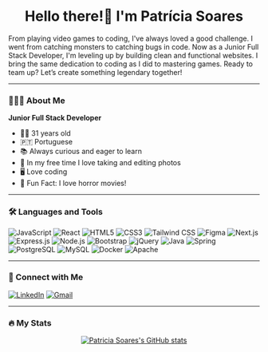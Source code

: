 <h1 align="center">
  <strong>Hello there!👋 I'm Patrícia Soares</strong>
</h1>

From playing video games to coding, I've always loved a good challenge. I went from catching monsters to catching bugs in code. Now as a Junior Full Stack Developer, I'm leveling up by building clean and functional websites. I bring the same dedication to coding as I did to mastering games. Ready to team up? Let’s create something legendary together!

---

### 👩🏻‍💻 About Me 

**Junior Full Stack Developer**  

- 👩🏻 31 years old
- 🇵🇹 Portuguese  
- 📚 Always curious and eager to learn
- 📸 In my free time I love taking and editing photos
- 🖥️ Love coding  
- 🎥 Fun Fact: I love horror movies!  

---

### 🛠 Languages and Tools  
![JavaScript](https://img.shields.io/badge/JavaScript-%23F7DF1E.svg?style=for-the-badge&logo=javascript&logoColor=white&color=F7DF1E&labelColor=F7DF1E)  ![React](https://img.shields.io/badge/React-%2320232a.svg?style=for-the-badge&logo=react&logoColor=%2361DAFB)    ![HTML5](https://img.shields.io/badge/HTML5-%23E34F26.svg?style=for-the-badge&logo=html5&logoColor=white)  ![CSS3](https://img.shields.io/badge/CSS3-%231572B6.svg?style=for-the-badge&logo=css3&logoColor=white)  ![Tailwind CSS](https://img.shields.io/badge/Tailwind_CSS-38B2AC?style=for-the-badge&logo=tailwind-css&logoColor=white)  ![Figma](https://img.shields.io/badge/Figma-%23000.svg?style=for-the-badge&logo=figma&logoColor=white)  ![Next.js](https://img.shields.io/badge/Next.js-000000?style=for-the-badge&logo=next.js&logoColor=white)  ![Express.js](https://img.shields.io/badge/Express.js-404D59?style=for-the-badge&logo=express&logoColor=white)  ![Node.js](https://img.shields.io/badge/Node.js-43853D?style=for-the-badge&logo=node.js&logoColor=white)  ![Bootstrap](https://img.shields.io/badge/Bootstrap-%23563D7C.svg?style=for-the-badge&logo=bootstrap&logoColor=white)  ![jQuery](https://img.shields.io/badge/jQuery-%230769AD.svg?style=for-the-badge&logo=jquery&logoColor=white)  ![Java](https://img.shields.io/badge/Java-%23ED8B00.svg?style=for-the-badge&logo=openjdk&logoColor=white)  ![Spring](https://img.shields.io/badge/Spring-%236DB33F.svg?style=for-the-badge&logo=spring&logoColor=white)  ![PostgreSQL](https://img.shields.io/badge/PostgreSQL-%23336791.svg?style=for-the-badge&logo=postgresql&logoColor=white)  ![MySQL](https://img.shields.io/badge/MySQL-4479A1?style=for-the-badge&logo=mysql&logoColor=white)
  ![Docker](https://img.shields.io/badge/Docker-2496ED?style=for-the-badge&logo=docker&logoColor=white)
 ![Apache](https://img.shields.io/badge/Apache-%23D22128.svg?style=for-the-badge&logo=apache&logoColor=white)


---

### 🤝 Connect with Me  
[![LinkedIn](https://img.shields.io/badge/LinkedIn-%230077B5.svg?style=for-the-badge&logo=linkedin&logoColor=white)](https://www.linkedin.com/in/patriciasoaresdev/)  [![Gmail](https://img.shields.io/badge/Gmail-D14836?style=for-the-badge&logo=gmail&logoColor=white)](mailto:patriciadebabo@gmail.com)  

---

### 🔥 My Stats  
<div align="center">
  <a href="https://github.com/PatriciaS16/github-readme-stats">
    <img src="https://github-readme-stats.vercel.app/api?username=PatriciaS16&show_icons=true&theme=radical" alt="Patricia Soares's GitHub stats">
  </a>
</div>







